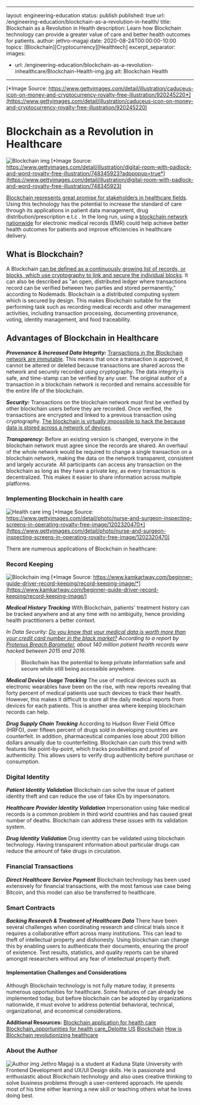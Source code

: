 ---
 layout: engineering-education
 status: publish
 published: true
 url: /engineering-education/blockchain-as-a-revolution-in-health/
 title: Blockchain as a Revolution in Health
 description: Learn how Blockchain technology can provide a greater value of care and better health outcomes for patients.
 author: jethro-magaji
 date: 2020-08-24T00:00:00-10:00
 topics: [Blockchain][Cryptocurrency][Healthtech]
 excerpt_separator: <!--more-->
 images:

   - url: /engineering-education/blockchain-as-a-revolution-inhealthcare/Blockchain-Health-img.jpg
     alt: Blockchain Health
 ---
 
[*Image Source: https://www.gettyimages.com/detail/illustration/caduceus-icon-on-money-and-cryptocurrency-royalty-free-illustration/920245220*](https://www.gettyimages.com/detail/illustration/caduceus-icon-on-money-and-cryptocurrency-royalty-free-illustration/920245220)

# Blockchain as a Revolution in Healthcare
![Blockchain img](/engineering-education/blockchain-as-a-revolution-inhealthcare/Blockchain-img.jpg)
[*Image Source: https://www.gettyimages.com/detail/illustration/digital-room-with-padlock-and-word-royalty-free-illustration/748345923?adppopup=true*](https://www.gettyimages.com/detail/illustration/digital-room-with-padlock-and-word-royalty-free-illustration/748345923)

[Blockchain represents great promise for stakeholders in healthcare fields](https://nimbus-t.com/blockchain-opportunities-for-health-care-deloitte-us). Using this technology has the potential to increase the standard of care through its applications in patient data management, drug distribution/prescription e.t.c . In the long run, using a [blockchain network nationwide](https://www.parathon.com/understanding-blockchain-in-healthcare-and-how-it-is-beneficial-to-providers.html) for electronic medical records (EMR) could help achieve better health outcomes for patients and improve efficiencies in healthcare delivery.

## What is Blockchain?
A Blockchain [can be defined as a continuously growing list of records, or blocks, which use cryptography to link and secure the individual blocks](https://nodemads.net/service/blockchaineducation). It can also be described as "an open, distributed ledger where transactions record can be verified between two parties and stored permanently," according to Nodemads. Blockchain is a distributed computing system which is secured by design. This makes Blockchain suitable for the performing task such as recording medical records and other management activities, including transaction processing, documenting provenance, voting, identity management, and food traceability. 

## Advantages of Blockchain in Healthcare 
***Provenance & Increased Data Integrity:*** [Transactions in the Blockchain network are immutable](https://medium.com/pikciochain/how-is-blockchain-revolutionizing-healthcare-7f6d2a48e561). This means that once a transaction is approved, it cannot be altered or deleted because transactions are shared across the network and securely recorded using cryptography. The data integrity is safe, and time-stamp can be verified by any user. The original author of a transaction in a blockchain network is recorded and remains accessible for the entire life of the blockchain.

***Security:*** Transactions on the blockchain network must first be verified by other blockchain users before they are recorded. Once verified, the transactions are encrypted and linked to a previous transaction using cryptography. [The blockchain is virtually impossible to hack the because  data is stored across a network of devices](https://medium.com/pikciochain/how-is-blockchain-revolutionizing-healthcare-7f6d2a48e561).

***Transparency:*** Before an existing version is changed, everyone in the blockchain network must agree since the records are shared. An overhaul of the whole network would be required to change a single transaction on a blockchain network, making the data on the network transparent, consistent and largely accurate. All participants can access any transaction on the blockchain as long as they have a private key, as every transaction is decentralized. This makes it easier to share information across multiple platforms.

### Implementing Blockchain in health care
![Health care img](/engineering-education/blockchain-as-a-revolution-inhealthcare/Healthcare-img.jpg)
[*Image Source: https://www.gettyimages.com/detail/photo/nurse-and-surgeon-inspecting-screens-in-operating-royalty-free-image/1202320470*](https://www.gettyimages.com/detail/photo/nurse-and-surgeon-inspecting-screens-in-operating-royalty-free-image/1202320470)

There are numerous applications of Blockchain in healthcare:

### Record Keeping
![Blockchain img](/engineering-education/blockchain-as-a-revolution-inhealthcare/record-keeping.png)
[*Image Source: https://www.kamkartway.com/beginner-guide-driver-record-keeping/record-keeping-image/*](https://www.kamkartway.com/beginner-guide-driver-record-keeping/record-keeping-image/)

***Medical History Tracking***
With Blockchain, patients' treatment history can be tracked anywhere and at any time with no ambiguity, hence providing health practitioners a better context.

_In Data Security: [Do you know that your medical data is worth more than your credit card number in the black market?](https://medium.com/pikciochain/how-is-blockchain-revolutionizing-healthcare-7f6d2a48e561) According to a report by [Protenus Breach Barometer](https://pages.protenus.com/breach-barometer-report-request), about 140 million patient health records were hacked between 2015 and 2016._

>**Blockchain has the potential to keep private information safe and secure while still being accessible anywhere.**

***Medical Device Usage Tracking***
The use of  medical devices such as electronic wearables have been on the rise, with new reports revealing that forty percent of medical patients use such devices to track their health. However, this makes it difficult to store all the  daily medical reports from devices for each patients. This is another area where keeping blockchain records can help.

***Drug Supply Chain Tracking***
According to Hudson River Field Office (HRFO), over fifteen percent of drugs sold in developing countries are counterfeit. In addition, pharmaceutical companies lose about 200 billion dollars annually due to counterfeiting. Blockchain can curb this trend with features like point-by-point, which tracks possibilities and proof of authenticity. This allows users to verify drug authenticity before purchase or consumption.

### Digital Identity
***Patient Identity Validation***
Blockchain can solve the issue of patient identity theft and can reduce the use of fake IDs by impersonators.

***Healthcare Provider Identity Validation***
Impersonation using fake medical records is a common problem in third world countries and has caused great number of deaths. Blockchain can address these issues with its validation system.

***Drug Identity Validation***
Drug identity can be validated using blockchain technology. Having transparent information about particular drugs can reduce the amount of fake drugs in circulation.

### Financial Transactions
***Direct Healthcare Service Payment***
Blockchain technology has been used extensively for financial transactions, with the most famous use case being Bitcoin, and this model can also be transferred to healthcare.

### Smart Contracts
***Backing Research & Treatment of Healthcare Data***
There have been several challenges when coordinating research and clinical trials since it requires a collaborative effort across many institutions. This can lead to theft of intellectual property and dishonesty. Using blockchain can change this by enabling users to authenticate their documents, ensuring the proof of existence. Test results, statistics, and quality reports can be shared amongst researchers without any fear of intellectual property theft.

#### Implementation Challenges and Considerations
Although Blockchain technology is not fully mature today, it presents numerous opportunities for healthcare. Some features of can already be implemented today, but before blockchain can be adopted by organizations nationwide, it must evolve to address potential behavioral, technical, organizational, and economical considerations.

**Additional Resources:**
[Blockchain application for health care](http://www.reply.com/en/content/healthcare)
[Blockchain_opportunities for health care_Deloitte US](http://www2.deloitte.com/us/en/blockchainopportunitiesforhealthcare)
[Blockchain](http://www.wikipedia.com/en/blockchain)
[How is Blockchain revolutionizing healthcare](https://medium.com/pikciochain/how-is-blockchain-revolutionizing-healthcare-7f6d2a48e561)

### About the Author
![Author img](https://drive.google.com/uc?export=view&id=1EwjWDVXcT8rVrhCWN0-jyCxg8Lq50xH_)
Jethro Magaji is a student at Kaduna State University with Frontend Development and UX/UI Design skills. He is passionate and enthusiastic about Blockchain technology and also uses creative thinking to solve business problems through a user-centered approach. He spends most of his time either learning a new skill or teaching others what he loves doing best.


